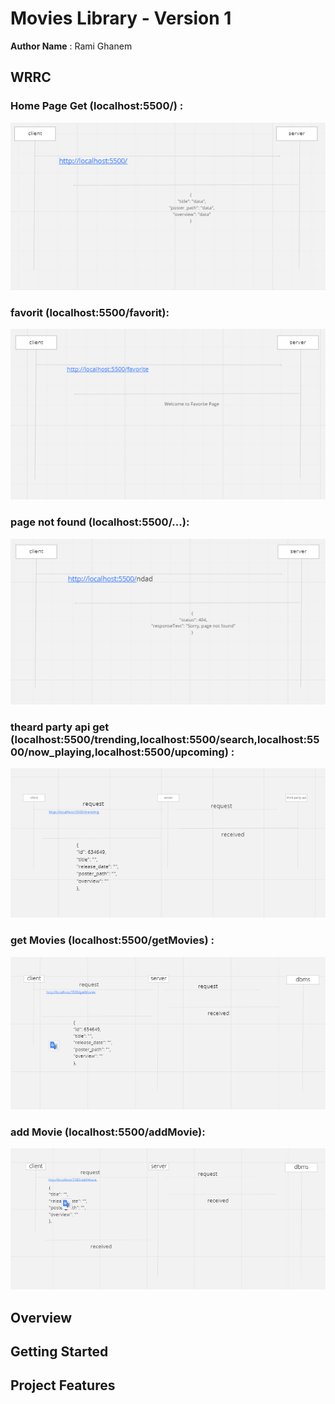 # Movies Library - Version 1

**Author Name** : Rami Ghanem


## WRRC

### Home Page Get (localhost:5500/) : 
![Request 1](Data/Request_1.PNG)

### favorit (localhost:5500/favorit): 
![Request 2](Data/Request_2.PNG)

### page not found (localhost:5500/...): 
![Request 3](Data/Request_3.PNG)

### theard party api get (localhost:5500/trending,localhost:5500/search,localhost:5500/now_playing,localhost:5500/upcoming) : 
![Request 4](Data/Request_4.PNG)

### get Movies (localhost:5500/getMovies) : 
![Request 5](Data/Request_5.PNG)

### add Movie (localhost:5500/addMovie): 
![Request 6](Data/Request_6.PNG)


## Overview

## Getting Started
<!-- What are the steps that a user must take in order to build this app on their own machine and get it running? -->

## Project Features
<!-- What are the features included in you app -->